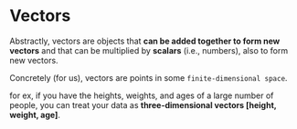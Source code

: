 # Vectors

Abstractly, vectors are objects that **can be added together to form new vectors** and that can be multiplied by **scalars** (i.e., numbers), also to form new vectors.

Concretely (for us), vectors are points in some `finite-dimensional space`.

for ex, if you have the heights, weights, and ages of a large number of people, you can treat your data as **three-dimensional vectors [height, weight, age]**.

